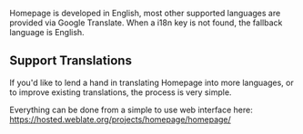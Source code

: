 Homepage is developed in English, most other supported languages are provided via Google Translate.  When a i18n key is not found, the fallback language is English.

## Support Translations

If you'd like to lend a hand in translating Homepage into more languages, or to improve existing translations, the process is very simple.

Everything can be done from a simple to use web interface here: https://hosted.weblate.org/projects/homepage/homepage/